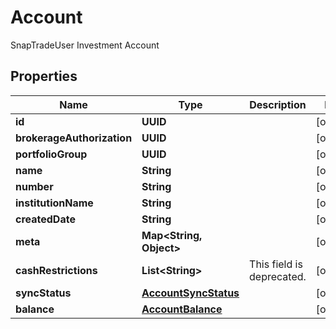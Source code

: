 

# Account

SnapTradeUser Investment Account

## Properties

| Name | Type | Description | Notes |
|------------ | ------------- | ------------- | -------------|
|**id** | **UUID** |  |  [optional] |
|**brokerageAuthorization** | **UUID** |  |  [optional] |
|**portfolioGroup** | **UUID** |  |  [optional] |
|**name** | **String** |  |  [optional] |
|**number** | **String** |  |  [optional] |
|**institutionName** | **String** |  |  [optional] |
|**createdDate** | **String** |  |  [optional] |
|**meta** | **Map&lt;String, Object&gt;** |  |  [optional] |
|**cashRestrictions** | **List&lt;String&gt;** | This field is deprecated. |  [optional] |
|**syncStatus** | [**AccountSyncStatus**](AccountSyncStatus.md) |  |  [optional] |
|**balance** | [**AccountBalance**](AccountBalance.md) |  |  [optional] |



